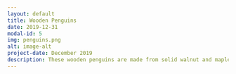 ```yaml
---
layout: default
title: Wooden Penguins
date: 2019-12-31
modal-id: 5
img: penguins.png
alt: image-alt
project-date: December 2019
description: These wooden penguins are made from solid walnut and maple, turned to shape on a lathe.
---
```

